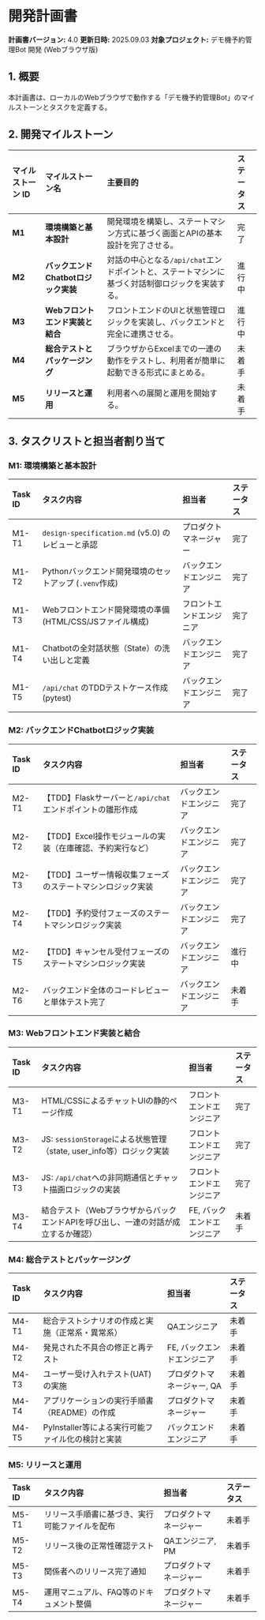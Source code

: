 
# 開発計画書

**計画書バージョン:** 4.0
**更新日時:** 2025.09.03
**対象プロジェクト:** デモ機予約管理Bot 開発 (Webブラウザ版)

## 1. 概要
本計画書は、ローカルのWebブラウザで動作する「デモ機予約管理Bot」のマイルストーンとタスクを定義する。

## 2. 開発マイルストーン

| マイルストーン ID | マイルストーン名 | 主要目的 | ステータス |
| :--- | :--- | :--- | :--- |
| **M1** | **環境構築と基本設計** | 開発環境を構築し、ステートマシン方式に基づく画面とAPIの基本設計を完了させる。 | 完了 |
| **M2** | **バックエンドChatbotロジック実装** | 対話の中心となる`/api/chat`エンドポイントと、ステートマシンに基づく対話制御ロジックを実装する。 | 進行中 |
| **M3** | **Webフロントエンド実装と結合** | フロントエンドのUIと状態管理ロジックを実装し、バックエンドと完全に連携させる。 | 進行中 |
| **M4** | **総合テストとパッケージング** | ブラウザからExcelまでの一連の動作をテストし、利用者が簡単に起動できる形式にまとめる。 | 未着手 |
| **M5** | **リリースと運用** | 利用者への展開と運用を開始する。 | 未着手 |

## 3. タスクリストと担当者割り当て

### M1: 環境構築と基本設計

| Task ID | タスク内容 | 担当者 | ステータス |
| :--- | :--- | :--- | :--- |
| M1-T1 | `design-specification.md` (v5.0) のレビューと承認 | プロダクトマネージャー | 完了 |
| M1-T2 | Pythonバックエンド開発環境のセットアップ (`.venv`作成) | バックエンドエンジニア | 完了 |
| M1-T3 | Webフロントエンド開発環境の準備 (HTML/CSS/JSファイル構成) | フロントエンドエンジニア | 完了 |
| M1-T4 | Chatbotの全対話状態（State）の洗い出しと定義 | バックエンドエンジニア | 完了 |
| M1-T5 | `/api/chat` のTDDテストケース作成 (pytest) | バックエンドエンジニア | 完了 |

### M2: バックエンドChatbotロジック実装

| Task ID | タスク内容 | 担当者 | ステータス |
| :--- | :--- | :--- | :--- |
| M2-T1 | 【TDD】Flaskサーバーと`/api/chat`エンドポイントの雛形作成 | バックエンドエンジニア | 完了 |
| M2-T2 | 【TDD】Excel操作モジュールの実装（在庫確認、予約実行など） | バックエンドエンジニア | 完了 |
| M2-T3 | 【TDD】ユーザー情報収集フェーズのステートマシンロジック実装 | バックエンドエンジニア | 完了 |
| M2-T4 | 【TDD】予約受付フェーズのステートマシンロジック実装 | バックエンドエンジニア | 完了 |
| M2-T5 | 【TDD】キャンセル受付フェーズのステートマシンロジック実装 | バックエンドエンジニア | 進行中 |
| M2-T6 | バックエンド全体のコードレビューと単体テスト完了 | バックエンドエンジニア | 未着手 |

### M3: Webフロントエンド実装と結合

| Task ID | タスク内容 | 担当者 | ステータス |
| :--- | :--- | :--- |:--- |
| M3-T1 | HTML/CSSによるチャットUIの静的ページ作成 | フロントエンドエンジニア | 完了 |
| M3-T2 | JS: `sessionStorage`による状態管理（state, user_info等）ロジック実装 | フロントエンドエンジニア | 完了 |
| M3-T3 | JS: `/api/chat`への非同期通信とチャット描画ロジックの実装 | フロントエンドエンジニア | 完了 |
| M3-T4 | 結合テスト（WebブラウザからバックエンドAPIを呼び出し、一連の対話が成立するか確認） | FE, バックエンドエンジニア | 未着手 |

### M4: 総合テストとパッケージング

| Task ID | タスク内容 | 担当者 | ステータス |
| :--- | :--- | :--- | :--- |
| M4-T1 | 総合テストシナリオの作成と実施（正常系・異常系） | QAエンジニア | 未着手 |
| M4-T2 | 発見された不具合の修正と再テスト | FE, バックエンドエンジニア | 未着手 |
| M4-T3 | ユーザー受け入れテスト(UAT)の実施 | プロダクトマネージャー, QA | 未着手 |
| M4-T4 | アプリケーションの実行手順書（README）の作成 | プロダクトマネージャー | 未着手 |
| M4-T5 | PyInstaller等による実行可能ファイル化の検討と実装 | バックエンドエンジニア | 未着手 |

### M5: リリースと運用

| Task ID | タスク内容 | 担当者 | ステータス |
| :--- | :--- | :--- | :--- |
| M5-T1 | リリース手順書に基づき、実行可能ファイルを配布 | プロダクトマネージャー | 未着手 |
| M5-T2 | リリース後の正常性確認テスト | QAエンジニア, PM | 未着手 |
| M5-T3 | 関係者へのリリース完了通知 | プロダクトマネージャー | 未着手 |
| M5-T4 | 運用マニュアル、FAQ等のドキュメント整備 | プロダクトマネージャー | 未着手 |